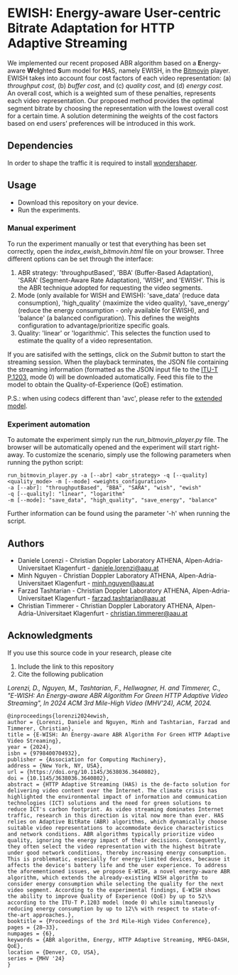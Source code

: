 # EWISH: Energy-aware User-centric Bitrate Adaptation for HTTP Adaptive Streaming #
We implemented our recent proposed ABR algorithm based on a **E**nergy-aware **W**e**I**ghted **S**um model for **H**AS, namely EWISH, in the [Bitmovin][] player. EWISH takes into account four cost factors of each video representation: (a) *throughput cost*, (b) *buffer cost*, and (c) *quality cost*, and (d) *energy cost*. An overall cost, which is a weighted sum of these penalties, represents each video representation. Our proposed method provides the optimal segment bitrate by choosing the representation with the lowest overall cost for a certain time. A solution determining the weights of the cost factors based on end users’ preferences will be introduced in this work.

[Bitmovin]: https://bitmovin.com/video-player/

## Dependencies ##

In order to shape the traffic it is required to install [wondershaper].

[wondershaper]: https://github.com/magnific0/wondershaper

## Usage ##

* Download this repository on your device.
* Run the experiments.

### Manual experiment ###

To run the experiment manually or test that everything has been set correctly, open the *index_ewish_bitmovin.html* file on your browser.
Three different options can be set through the interface:

1. ABR strategy: 'throughputBased', 'BBA' (Buffer-Based Adaptation), 'SARA' (Segment-Aware Rate Adaptation), 'WISH', and 'EWISH'. This is the ABR technique adopted for requesting the video segments.
2. Mode (only available for WISH and EWISH): 'save_data' (reduce data consumption), 'high_quality' (maximize the video quality), 'save_energy' (reduce the energy consumption - only available for EWISH), and 'balance' (a balanced configuration). This defines the weights configuration to advantage/prioritize specific goals.
3. Quality: 'linear' or 'logarithmic'. This selectes the function used to estimate the quality of a video representation.

If you are satisifed with the settings, click on the *Submit* button to start the streaming session.
When the playback terminates, the JSON file containing the streaming information (formatted as the JSON input file to the [ITU-T P.1203][], mode 0) will be downloaded automatically. Feed this file to the model to obtain the Quality-of-Experience (QoE) estimation.

P.S.: when using codecs different than 'avc', please refer to the [extended model][].

[ITU-T P.1203]: https://github.com/itu-p1203/itu-p1203
[extended model]: https://github.com/Telecommunication-Telemedia-Assessment/itu-p1203-codecextension

### Experiment automation ###

To automate the experiment simply run the *run_bitmovin_player.py* file. The browser will be automatically opened and the experiment will start right-away.
To customize the scenario, simply use the following parameters when running the python script:

```
run_bitmovin_player.py -a [--abr] <abr_strategy> -q [--quality] <quality_mode> -m [--mode] <weights_configuration>
-a [--abr]: "throughputBased", "BBA", "SARA", "wish", "ewish"
-q [--quality]: "linear", "logarithm"
-m [--mode]: "save_data", "high_quality", "save_energy", "balance"
```

Further information can be found using the parameter '-h' when running the script.

## Authors ##
* Daniele Lorenzi - Christian Doppler Laboratory ATHENA, Alpen-Adria-Universitaet Klagenfurt - daniele.lorenzi@aau.at
* Minh Nguyen - Christian Doppler Laboratory ATHENA, Alpen-Adria-Universitaet Klagenfurt - minh.nguyen@aau.at
* Farzad Tashtarian - Christian Doppler Laboratory ATHENA, Alpen-Adria-Universitaet Klagenfurt - farzad.tashtarian@aau.at
* Christian Timmerer - Christian Doppler Laboratory ATHENA, Alpen-Adria-Universitaet Klagenfurt - christian.timmerer@aau.at

## Acknowledgments
If you use this source code in your research, please cite 
1. Include the link to this repository
2. Cite the following publication

*Lorenzi, D., Nguyen, M., Tashtarian, F., Hellwagner, H. and Timmerer, C., "E-WISH: An Energy-aware ABR Algorithm For Green HTTP Adaptive Video Streaming", In 2024 ACM 3rd Mile-High Video (MHV'24), ACM, 2024.*

```
@inproceedings{lorenzi2024ewish,
author = {Lorenzi, Daniele and Nguyen, Minh and Tashtarian, Farzad and Timmerer, Christian},
title = {E-WISH: An Energy-aware ABR Algorithm For Green HTTP Adaptive Video Streaming},
year = {2024},
isbn = {9798400704932},
publisher = {Association for Computing Machinery},
address = {New York, NY, USA},
url = {https://doi.org/10.1145/3638036.3640802},
doi = {10.1145/3638036.3640802},
abstract = {HTTP Adaptive Streaming (HAS) is the de-facto solution for delivering video content over the Internet. The climate crisis has highlighted the environmental impact of information and communication technologies (ICT) solutions and the need for green solutions to reduce ICT's carbon footprint. As video streaming dominates Internet traffic, research in this direction is vital now more than ever. HAS relies on Adaptive BitRate (ABR) algorithms, which dynamically choose suitable video representations to accommodate device characteristics and network conditions. ABR algorithms typically prioritize video quality, ignoring the energy impact of their decisions. Consequently, they often select the video representation with the highest bitrate under good network conditions, thereby increasing energy consumption. This is problematic, especially for energy-limited devices, because it affects the device's battery life and the user experience. To address the aforementioned issues, we propose E-WISH, a novel energy-aware ABR algorithm, which extends the already-existing WISH algorithm to consider energy consumption while selecting the quality for the next video segment. According to the experimental findings, E-WISH shows the ability to improve Quality of Experience (QoE) by up to 52\% according to the ITU-T P.1203 model (mode 0) while simultaneously reducing energy consumption by up to 12\% with respect to state-of-the-art approaches.},
booktitle = {Proceedings of the 3rd Mile-High Video Conference},
pages = {28–33},
numpages = {6},
keywords = {ABR algorithm, Energy, HTTP Adaptive Streaming, MPEG-DASH, QoE},
location = {Denver, CO, USA},
series = {MHV '24}
}
```
